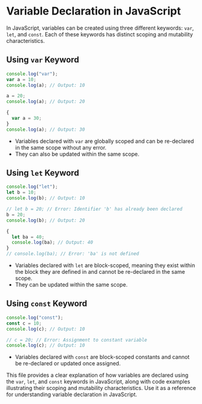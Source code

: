 
# Variable Declaration in JavaScript

In JavaScript, variables can be created using three different keywords: `var`, `let`, and `const`. Each of these keywords has distinct scoping and mutability characteristics.

## Using `var` Keyword

```javascript
console.log("var");
var a = 10;
console.log(a); // Output: 10

a = 20;
console.log(a); // Output: 20

{
  var a = 30;
}
console.log(a); // Output: 30
```

- Variables declared with `var` are globally scoped and can be re-declared in the same scope without any error.
- They can also be updated within the same scope.

## Using `let` Keyword

```javascript
console.log("let");
let b = 10;
console.log(b); // Output: 10

// let b = 20; // Error: Identifier 'b' has already been declared
b = 20;
console.log(b); // Output: 20

{
  let ba = 40;
  console.log(ba); // Output: 40
}
// console.log(ba); // Error: 'ba' is not defined

```

- Variables declared with `let` are block-scoped, meaning they exist within the block they are defined in and cannot be re-declared in the same scope.
- They can be updated within the same scope.

## Using `const` Keyword

```javascript
console.log("const");
const c = 10;
console.log(c); // Output: 10

// c = 20; // Error: Assignment to constant variable
console.log(c); // Output: 10
```

- Variables declared with `const` are block-scoped constants and cannot be re-declared or updated once assigned.


This  file provides a clear explanation of how variables are declared using the `var`, `let`, and `const` keywords in JavaScript, along with code examples illustrating their scoping and mutability characteristics. Use it as a reference for understanding variable declaration in JavaScript.
